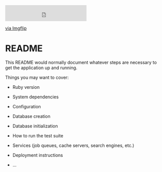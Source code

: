 <div style="width:260px;max-width:100%;"><div style="height:0;padding-bottom:19.62%;position:relative;"><iframe width="260" height="51" style="position:absolute;top:0;left:0;width:100%;height:100%;" frameBorder="0" src="https://imgflip.com/embed/5knms5"></iframe></div><p><a href="https://imgflip.com/gif/5knms5">via Imgflip</a></p></div>

# README

This README would normally document whatever steps are necessary to get the
application up and running.

Things you may want to cover:

* Ruby version

* System dependencies

* Configuration

* Database creation

* Database initialization

* How to run the test suite

* Services (job queues, cache servers, search engines, etc.)

* Deployment instructions

* ...
